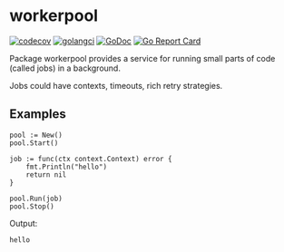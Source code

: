 # workerpool

[![codecov](https://codecov.io/gh/.//branch/master/graph/badge.svg)](https://codecov.io/gh/./)
[![golangci](https://golangci.com/badges/./.svg)](https://golangci.com/r/./)
[![GoDoc](https://img.shields.io/badge/pkg.go.dev-doc-blue)](http://pkg.go.dev/./)
[![Go Report Card](https://goreportcard.com/badge/./)](https://goreportcard.com/report/./)

Package workerpool provides a service for running small parts of code (called jobs) in a background.

Jobs could have contexts, timeouts, rich retry strategies.

## Examples

```golang
pool := New()
pool.Start()

job := func(ctx context.Context) error {
    fmt.Println("hello")
    return nil
}

pool.Run(job)
pool.Stop()
```

 Output:

```
hello
```
